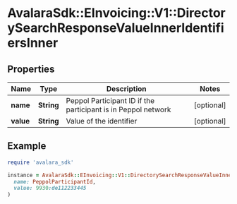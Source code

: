 # AvalaraSdk::EInvoicing::V1::DirectorySearchResponseValueInnerIdentifiersInner

## Properties

| Name | Type | Description | Notes |
| ---- | ---- | ----------- | ----- |
| **name** | **String** | Peppol Participant ID if the participant is in Peppol network | [optional] |
| **value** | **String** | Value of the identifier | [optional] |

## Example

```ruby
require 'avalara_sdk'

instance = AvalaraSdk::EInvoicing::V1::DirectorySearchResponseValueInnerIdentifiersInner.new(
  name: PeppolParticipantId,
  value: 9930:de112233445
)
```

